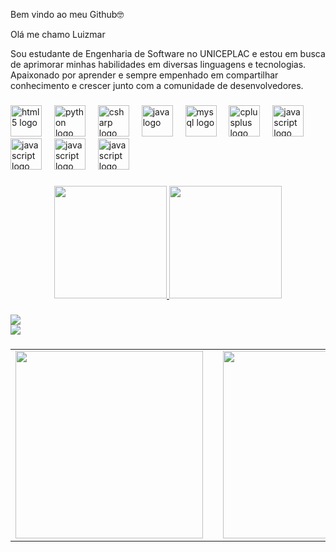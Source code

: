 Bem vindo ao meu Github🤓

Olá me chamo Luizmar

Sou estudante de Engenharia de Software no UNICEPLAC e estou em busca de aprimorar minhas habilidades em diversas linguagens e tecnologias. Apaixonado por aprender e sempre empenhado em compartilhar conhecimento e crescer junto com a comunidade de desenvolvedores.
###

<div align="left">
  <img src="https://cdn.jsdelivr.net/gh/devicons/devicon/icons/html5/html5-original.svg" height="50" alt="html5 logo"  />
  <img width="12" />
  <img src="https://cdn.jsdelivr.net/gh/devicons/devicon/icons/python/python-original.svg" height="50" alt="python logo"  />
  <img width="12" />
  <img src="https://cdn.jsdelivr.net/gh/devicons/devicon/icons/csharp/csharp-original.svg" height="50" alt="csharp logo"  />
  <img width="12" />
  <img src="https://cdn.jsdelivr.net/gh/devicons/devicon/icons/java/java-original.svg" height="50" alt="java logo"  />
  <img width="12" />
  <img src="https://cdn.jsdelivr.net/gh/devicons/devicon/icons/mysql/mysql-original.svg" height="50" alt="mysql logo"  />
  <img width="12" />
  <img src="https://cdn.jsdelivr.net/gh/devicons/devicon/icons/cplusplus/cplusplus-original.svg" height="50" alt="cplusplus logo"  />
  <img width="12" />
  <img src="https://cdn.jsdelivr.net/gh/devicons/devicon/icons/javascript/javascript-original.svg" height="50" alt="javascript logo"  />
  <img width="12" />
  <img src="https://cdn.jsdelivr.net/gh/devicons/devicon@latest/icons/firebase/firebase-original.svg" height="50" alt="javascript logo" />
  <img width="12" />
  <img src="https://cdn.jsdelivr.net/gh/devicons/devicon@latest/icons/electron/electron-original.svg" height="50" alt="javascript logo" />
  <img width="12" />
  <img src="https://cdn.jsdelivr.net/gh/devicons/devicon@latest/icons/figma/figma-original.svg"  height="50" alt="javascript logo" />
  <img width="12" />
  
          
  
  
          
          
</div>

###

<div align="center">
  <a href="https://github.com/LuizmarCardozo">
    <img height="180em" src="https://github-readme-stats.vercel.app/api?username=LuizmarCardozo&show_icons=true&theme=dracula" />
    <img height="180em" src="https://github-readme-stats.vercel.app/api/top-langs/?username=LuizmarCardozo&layout=compact&langs_count=7&theme=dracula" />
  </a>
</div>


###

<div> 
<a href="https://br.linkedin.com/in/luizmar-cardozo-de-moura-785698261" target="_blank"><img loading="lazy" src="https://img.shields.io/badge/-LinkedIn-%230077B5?style=for-the-badge&logo=linkedin&logoColor=white" target="_blank"></a>   
</div> 

<a href=" " target="_blank" rel="noopener noreferrer">
    <img loading="lazy" src="https://img.shields.io/badge/-Portf%C3%B3lio-000?style=for-the-badge&logo=vercel&logoColor=white">
  </a>
</div>


###

<table>
  <tr>
    <td><img height="300" src="https://gifdb.com/images/high/coding-animated-laptop-flow-stream-ja04010rm5o68zfk.gif" /></td>
    <td width="24"></td>
    <td><img height="300" src="https://github.com/user-attachments/assets/29aa30d3-bfa1-4c53-89fd-2702264afef1" /></td>
  </tr>
</table>




###
